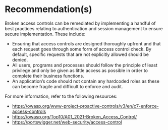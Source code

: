 # Recommendation(s)

Broken access controls can be remediated by implementing a handful of best practices relating to authentication and session management to ensure secure implementation. These include:

- Ensuring that access controls are designed thoroughly upfront and that each request goes through some form of access control check. By default, specific requests that are not explicitly allowed should be denied.
- All users, programs and processes should follow the principle of least privilege and only be given as little access as possible in order to complete their business functions.
- An application’s code should not contain any hardcoded roles as these can become fragile and difficult to enforce and audit.

For more information, refer to the following resources:

- <https://owasp.org/www-project-proactive-controls/v3/en/c7-enforce-access-controls>
- <https://owasp.org/Top10/A01_2021-Broken_Access_Control/>
- <https://portswigger.net/web-security/access-control>
